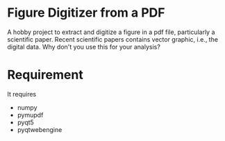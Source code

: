 # Figure Digitizer from a PDF
A hobby project to extract and digitize a figure in a pdf file, particularly a scientific paper.
Recent scientific papers contains vector graphic, i.e., the digital data.
Why don't you use this for your analysis?
# Requirement
It requires
+ numpy
+ pymupdf
+ pyqt5
+ pyqtwebengine